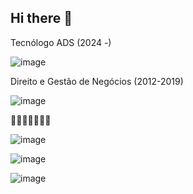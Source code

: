 ## Hi there 👋
Tecnólogo ADS (2024 -)

![image](https://github.com/user-attachments/assets/5ff0f322-f385-40d4-af66-c14f930ac48d)

Direito e Gestão de Negócios (2012-2019) 

![image](https://github.com/user-attachments/assets/9e8e2806-0905-4634-9485-beb44f2181ef)





:musical_note::musical_note::musical_note::musical_note::musical_note::musical_note::musical_note:

![image](https://github.com/user-attachments/assets/51c62d52-60e2-4cc8-b824-452d2262714c)

![image](https://github.com/user-attachments/assets/4cd675e7-f9cf-4051-a882-23c60cba8fa7)

![image](https://github.com/user-attachments/assets/894565d4-90f2-4787-b2e0-ceaad376667a)



<!--
**pedrohenriquebarros92/pedrohenriquebarros92** is a ✨ _special_ ✨ repository because its `README.md` (this file) appears on your GitHub profile.

Here are some ideas to get you started:

- 🔭 I’m currently working on ...
- 🌱 I’m currently learning ...
- 👯 I’m looking to collaborate on ...
- 🤔 I’m looking for help with ...
- 💬 Ask me about ...
- 📫 How to reach me: ...
- 😄 Pronouns: ...
- ⚡ Fun fact: ...
-->
